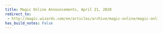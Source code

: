 ```yaml
---
title: Magic Online Announcements, April 21, 2020
redirect_to:
 - http://magic.wizards.com/en/articles/archive/magic-online/magic-online-announcements-april-2020-04-21
has_build_notes: False
---
```

